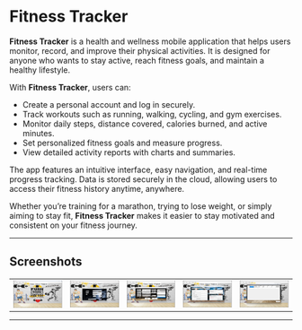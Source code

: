# Fitness Tracker

**Fitness Tracker** is a health and wellness mobile application that helps users monitor, record, and improve their physical activities. It is designed for anyone who wants to stay active, reach fitness goals, and maintain a healthy lifestyle.

With **Fitness Tracker**, users can:

- Create a personal account and log in securely.
- Track workouts such as running, walking, cycling, and gym exercises.
- Monitor daily steps, distance covered, calories burned, and active minutes.
- Set personalized fitness goals and measure progress.
- View detailed activity reports with charts and summaries.

The app features an intuitive interface, easy navigation, and real-time progress tracking. Data is stored securely in the cloud, allowing users to access their fitness history anytime, anywhere.

Whether you’re training for a marathon, trying to lose weight, or simply aiming to stay fit, **Fitness Tracker** makes it easier to stay motivated and consistent on your fitness journey.

---

## Screenshots

<table>
  <tr>
    <td><img src="images/Main_Page.png" width="200" alt="Main Screen" /></td>
    <td><img src="images/Login_Page.png" width="200" alt="Login Screen" /></td>
    <td><img src="images/Register_Page.png" width="200" alt="Register Screen" /></td>
    <td><img src="images/Activity_Page.png" width="200" alt="Activity Screen" /></td>
    <td><img src="images/Activity_Report_Page.png" width="200" alt="Activity Report Screen" /></td>
  </tr>
</table>

---
